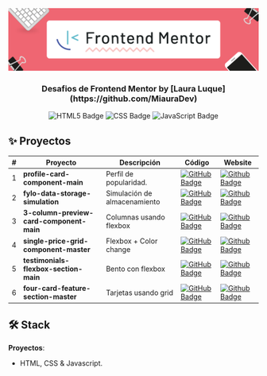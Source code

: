 <div align="center">
    <img src="./Banners.png" /> 
  <h3>
    <strong>Desafios de Frontend Mentor by [Laura Luque](https://github.com/MiauraDev)</strong>
  </h3>
</div>

<p></p>

<div align="center">

![HTML5 Badge](https://img.shields.io/badge/HTML5-E34F26?&logo=html5&logoColor=white)
![CSS Badge](https://img.shields.io/badge/CSS3-1572B6?&logo=css3&logoColor=white)
![JavaScript Badge](https://img.shields.io/badge/JavaScript-F7DF1E?logo=javascript&logoColor=000&style=flat)

</div>

## ✨ Proyectos

|  #   | Proyecto         | Descripción                                                              | Código                                                                                                                                                                                   | Website                                                       |
| --- | ---------------- | ------------------------------------------------------------------------ | ---------------------------------------------------------------------------------------------------------------------------------------------------------------------------------------- | ------------------------------------------------------------- |
| 1   | **profile-card-component-main** | Perfil de popularidad. | [![GitHub Badge](https://img.shields.io/badge/Código-181717?logo=github&logoColor=fff&style=flat-square)](https://github.com/MiauraDev/Frontend-mentor/tree/main/1%20profile-card-component-main) | [![Github Badge](https://img.shields.io/badge/Website-000?logo=github&logoColor=fff&style=flat-square)](https://miauradev.github.io/Frontend-mentor/1%20profile-card-component-main/) |
| 2   | **fylo-data-storage-simulation** | Simulación de almacenamiento | [![GitHub Badge](https://img.shields.io/badge/Código-181717?logo=github&logoColor=fff&style=flat-square)](https://github.com/MiauraDev/Frontend-mentor/tree/main/2%20fylo-data-storage-simulation) | [![Github Badge](https://img.shields.io/badge/Website-000?logo=github&logoColor=fff&style=flat-square)](https://miauradev.github.io/Frontend-mentor/2%20fylo-data-storage-simulation/) |
| 3   | **3-column-preview-card-component-main** | Columnas usando flexbox | [![GitHub Badge](https://img.shields.io/badge/Código-181717?logo=github&logoColor=fff&style=flat-square)](https://github.com/MiauraDev/Frontend-mentor/tree/main/3%203-column-preview-card-component-main) | [![Github Badge](https://img.shields.io/badge/Website-000?logo=github&logoColor=fff&style=flat-square)](https://miauradev.github.io/Frontend-mentor/3%203-column-preview-card-component-main/) |
| 4   | **single-price-grid-component-master** | Flexbox + Color change | [![GitHub Badge](https://img.shields.io/badge/Código-181717?logo=github&logoColor=fff&style=flat-square)](https://github.com/MiauraDev/Frontend-mentor/tree/main/4%20single-price-grid-component-master) | [![Github Badge](https://img.shields.io/badge/Website-000?logo=github&logoColor=fff&style=flat-square)](https://miauradev.github.io/Frontend-mentor/4%20single-price-grid-component-master/) |
| 5   | **testimonials-flexbox-section-main** | Bento con flexbox | [![GitHub Badge](https://img.shields.io/badge/Código-181717?logo=github&logoColor=fff&style=flat-square)](https://github.com/MiauraDev/Frontend-mentor/tree/main/5%20testimonials-flexbox-section-main) | [![Github Badge](https://img.shields.io/badge/Website-000?logo=github&logoColor=fff&style=flat-square)](https://miauradev.github.io/Frontend-mentor/5%20testimonials-flexbox-section-main/) |
| 6   | **four-card-feature-section-master** | Tarjetas usando grid| [![GitHub Badge](https://img.shields.io/badge/Código-181717?logo=github&logoColor=fff&style=flat-square)](https://github.com/MiauraDev/Frontend-mentor/tree/main/6%20four-card-feature-section-master) | [![Github Badge](https://img.shields.io/badge/Website-000?logo=github&logoColor=fff&style=flat-square)](https://miauradev.github.io/Frontend-mentor/6%20four-card-feature-section-master/) |



## 🛠️ Stack

**Proyectos**:
- HTML, CSS & Javascript.